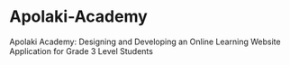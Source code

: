 # Apolaki-Academy
Apolaki Academy: Designing and Developing an Online Learning Website Application for Grade 3 Level Students
